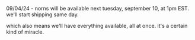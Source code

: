 09/04/24 - norns will be available next tuesday, september 10, at 1pm EST. we'll start shipping same day.

which also means we'll have everything available, all at once. it's a certain kind of miracle.
